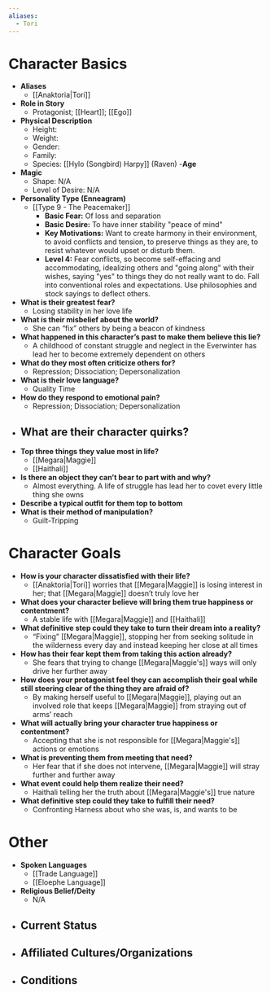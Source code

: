 ```yaml
---
aliases:
  - Tori
---
```

# Character Basics
- **Aliases**
	- [[Anaktoria|Tori]]
- **Role in Story**
	- Protagonist; [[Heart]]; [[Ego]]
- **Physical Description**
	- Height:
	- Weight:
	- Gender:
	- Family: 
	- Species: [[Hylo (Songbird) Harpy]] (Raven)
-**Age**
- **Magic**
	- Shape: N/A
	- Level of Desire: N/A
- **Personality Type (Enneagram)**
	- [[Type 9 - The Peacemaker]]
		- **Basic Fear:** Of loss and separation
		- **Basic Desire:** To have inner stability "peace of mind"
		- **Key Motivations:** Want to create harmony in their environment, to avoid conflicts and tension, to preserve things as they are, to resist whatever would upset or disturb them.
		- **Level 4:** Fear conflicts, so become self-effacing and accommodating, idealizing others and "going along" with their wishes, saying "yes" to things they do not really want to do. Fall into conventional roles and expectations. Use philosophies and stock sayings to deflect others.
- **What is their greatest fear?**
	- Losing stability in her love life
- **What is their misbelief about the world?**
	- She can “fix” others by being a beacon of kindness
- **What happened in this character’s past to make them believe this lie?**
	- A childhood of constant struggle and neglect in the Everwinter has lead her to become extremely dependent on others
- **What do they most often criticize others for?**
	- Repression; Dissociation; Depersonalization
- **What is their love language?**
	- Quality Time
- **How do they respond to emotional pain?**
	- Repression; Dissociation; Depersonalization
- **What are their character quirks?**
	- 
- **Top three things they value most in life?**
	- [[Megara|Maggie]]
	- [[Haithali]]
- **Is there an object they can’t bear to part with and why?**
	- Almost everything. A life of struggle has lead her to covet every little thing she owns
- **Describe a typical outfit for them top to bottom**
- **What is their method of manipulation?**
	- Guilt-Tripping
# Character Goals
- **How is your character dissatisfied with their life?**
	- [[Anaktoria|Tori]] worries that [[Megara|Maggie]] is losing interest in her; that [[Megara|Maggie]] doesn’t truly love her
- **What does your character believe will bring them true happiness or contentment?**
	- A stable life with [[Megara|Maggie]] and [[Haithali]]
- **What definitive step could they take to turn their dream into a reality?**
	- “Fixing” [[Megara|Maggie]], stopping her from seeking solitude in the wilderness every day and instead keeping her close at all times
- **How has their fear kept them from taking this action already?**
	- She fears that trying to change [[Megara|Maggie's]] ways will only drive her further away
- **How does your protagonist feel they can accomplish their goal while still steering clear of the thing they are afraid of?**
	- By making herself useful to [[Megara|Maggie]], playing out an involved role that keeps [[Megara|Maggie]] from straying out of arms’ reach
- **What will actually bring your character true happiness or contentment?**
	- Accepting that she is not responsible for [[Megara|Maggie's]] actions or emotions
- **What is preventing them from meeting that need?**
	- Her fear that if she does not intervene, [[Megara|Maggie]] will stray further and further away
- **What event could help them realize their need?**
	- Haithali telling her the truth about [[Megara|Maggie's]] true nature
- **What definitive step could they take to fulfill their need?**
	- Confronting Harness about who she was, is, and wants to be
# Other
- **Spoken Languages**
	- [[Trade Language]]
	- [[Eloephe Language]]
- **Religious Belief/Deity**
	- N/A
- **Current Status**
	- 
- **Affiliated Cultures/Organizations**
	- 
- **Conditions**
	- 